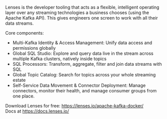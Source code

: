 Lenses is the developer tooling that acts as a flexible, intelligent operating layer over any streaming technologies a business chooses (using the Apache Kafka API). This gives engineers one screen to work with all their data streams. 

Core components: 

* Multi-Kafka Identity & Access Management: Unify data access and permissions globally
* Global SQL Studio: Explore and query data live in the stream across multiple Kafka clusters, natively inside topics
* SQL Processors: Transform, aggregate, filter and join data streams with SQL
* Global Topic Catalog: Search for topics across your whole streaming estate
* Self-Service Data Movement & Connector Deployment: Manage connectors, monitor their health, and manage consumer groups from one place.

Download Lenses for free: https://lenses.io/apache-kafka-docker/  
Docs at https://docs.lenses.io/
